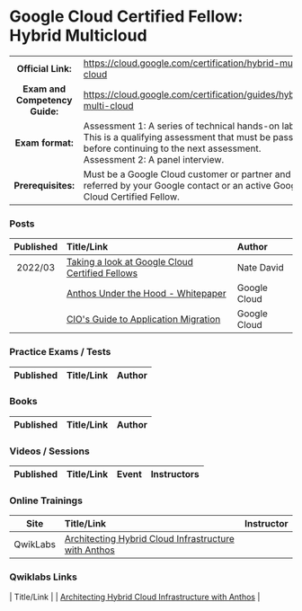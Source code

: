# Google Cloud Certified Fellow: Hybrid Multicloud

| | | |
| :---:         |     :---      |          :--- |
| **Official Link:** | https://cloud.google.com/certification/hybrid-multi-cloud | 
| **Exam and Competency Guide:** | https://cloud.google.com/certification/guides/hybrid-multi-cloud | 
| **Exam format:** | Assessment 1: A series of technical hands-on labs. This is a qualifying assessment that must be passed before continuing to the next assessment.  Assessment 2: A panel interview. |
| **Prerequisites:** | Must be a Google Cloud customer or partner and referred by your Google contact or an active Google Cloud Certified Fellow. |

### Posts
| Published | Title/Link | Author |
| :---:         |     :---      |          :--- |
| 2022/03 | [Taking a look at Google Cloud Certified Fellows](https://engineering.sada.com/taking-a-look-at-google-cloud-certified-fellows-bc655b5cf840) | Nate David |
| | [Anthos Under the Hood - Whitepaper](https://inthecloud.withgoogle.com/content-anthos/whitepaper_anthos_under_the_hood_2020.pdf) |  Google Cloud |
| | [CIO's Guide to Application Migration](https://services.google.com/fh/files/misc/cio_guide_to_application_migraton.pdf) |  Google Cloud |

### Practice Exams / Tests
| Published | Title/Link | Author |
| :---:         |     :---      |          :--- |

### Books
| Published | Title/Link | Author |
| :---:         |     :---      |          :--- |

### Videos / Sessions
| Published | Title/Link | Event | Instructors |
| :---:         |     :---      |          :--- |          :--- | 

### Online Trainings
| Site | Title/Link | Instructor |
| :---:         |     :---      |          :--- |
| QwikLabs | [Architecting Hybrid Cloud Infrastructure with Anthos](https://www.qwiklabs.com/courses/1336) | |

### Qwiklabs Links
|  Title/Link  |
| [Architecting Hybrid Cloud Infrastructure with Anthos](https://www.qwiklabs.com/courses/1336) |

